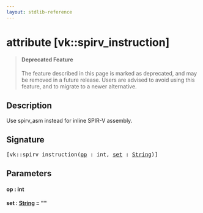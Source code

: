 ```yaml
---
layout: stdlib-reference
---
```


# attribute [vk::spirv\_instruction]

> #### Deprecated Feature
> The feature described in this page is marked as deprecated, and may be removed in a future release.
> Users are advised to avoid using this feature, and to migrate to a newer alternative.

## Description

Use <span class='code'>spirv_asm</span> instead for inline SPIR-V assembly.


## Signature

<pre>
[vk::spirv_instruction(<a href="vk_spirv_instruction#decl-op" class="code_param">op</a> : <span class="code_keyword">int</span>, <a href="vk_spirv_instruction#decl-set" class="code_keyword">set</a> : <a href="../types/string-0/index" class="code_type">String</a>)]
</pre>

## Parameters

####  <a id="decl-op"></a>op  : int
####  <a id="decl-set"></a>set  : [String](../types/string-0/index) = ""

